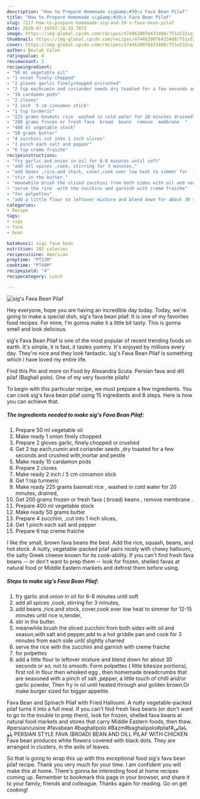 ```yaml
---
description: "How to Prepare Homemade sig&amp;#39;s Fava Bean Pilaf"
title: "How to Prepare Homemade sig&amp;#39;s Fava Bean Pilaf"
slug: 7217-how-to-prepare-homemade-sig-and-39-s-fava-bean-pilaf
date: 2020-07-19T07:18:33.787Z
image: https://img-global.cpcdn.com/recipes/4744620076433408/751x532cq70/sigs-fava-bean-pilaf-recipe-main-photo.jpg
thumbnail: https://img-global.cpcdn.com/recipes/4744620076433408/751x532cq70/sigs-fava-bean-pilaf-recipe-main-photo.jpg
cover: https://img-global.cpcdn.com/recipes/4744620076433408/751x532cq70/sigs-fava-bean-pilaf-recipe-main-photo.jpg
author: Beulah Colon
ratingvalue: 4
reviewcount: 3
recipeingredient:
- "50 ml vegetable oil"
- "1 onion finely chopped"
- "2 gloves garlic finelychopped orcrushed"
- "2 tsp eachcumin and coriander seeds dry toaated for a few seconds and crushed withmortar and pestle"
- "10 cardamon pods"
- "2 cloves"
- "2 inch  5 cm cinnamon stick"
- "1 tsp turmeric"
- "225 grams basmati rice  washed in cold water for 20 minutes drained"
- "200 grams frozen or fresh fava  broad  beans  remove  membrane  "
- "400 ml vegetable stock"
- "50 grams butter"
- "4 zucchini cut into 1 inch slices"
- "1 pinch each salt and pepper"
- "6 tsp creme fraiche"
recipeinstructions:
- "fry garlic and.onion in oil for 6-8 minutes until soft"
- "add all spices ,cook, stirring for 3 minutes,"
- "add beans ,rice.and stock, cover,cook over low heat to simmer for  12-15 minutes until rice is,tender,"
- "stir in the butter."
- "meanwhile brush the sliced zucchini from both sides with oil and season,with salt and pepper,add to a hot griddle pan and cook for 3 minutes from each side until slightly charred"
- "serve the rice  with the zucchini and garnish with creme fraiche"
- "for polpettes"
- "add a little flour to leftover mixture and blend down for about 30 seconds or so, not to smooth. Form polpettes ( little bitesize portions), first roll in flour then whisked egg , then homemade breadcrumbs that are seasoned with a pinch of salt ,pepper, a little touch of chilli and/or garlic powder, Then fry in oil until heated through and golden brown.Or make burger sized for bigger appetite."
categories:
- Recipe
tags:
- sigs
- fava
- bean

katakunci: sigs fava bean 
nutrition: 202 calories
recipecuisine: American
preptime: "PT23M"
cooktime: "PT40M"
recipeyield: "4"
recipecategory: Lunch

---
```



![sig&#39;s Fava Bean Pilaf](https://img-global.cpcdn.com/recipes/4744620076433408/751x532cq70/sigs-fava-bean-pilaf-recipe-main-photo.jpg)

Hey everyone, hope you are having an incredible day today. Today, we're going to make a special dish, sig&#39;s fava bean pilaf. It is one of my favorites food recipes. For mine, I'm gonna make it a little bit tasty. This is gonna smell and look delicious.

sig&#39;s Fava Bean Pilaf is one of the most popular of recent trending foods on earth. It's simple, it is fast, it tastes yummy. It's enjoyed by millions every day. They're nice and they look fantastic. sig&#39;s Fava Bean Pilaf is something which I have loved my entire life.

Find this Pin and more on Food by Alexandra Scuta. Persian fava and dill pilaf (Baghali polo). One of my very favorite pilafs!


To begin with this particular recipe, we must prepare a few ingredients. You can cook sig&#39;s fava bean pilaf using 15 ingredients and 8 steps. Here is how you can achieve that.

<!--inarticleads1-->

##### The ingredients needed to make sig&#39;s Fava Bean Pilaf:

1. Prepare 50 ml vegetable oil
1. Make ready 1 onion finely chopped
1. Prepare 2 gloves garlic, finely.chopped or.crushed
1. Get 2 tsp each,cumin and coriander seeds ,dry toaated for a few seconds and crushed with,mortar and pestle
1. Make ready 10 cardamon pods
1. Prepare 2 cloves
1. Make ready 2 inch / 5 cm cinnamon stick
1. Get 1 tsp turmeric
1. Make ready 225 grams basmati rice , washed in cold water for 20 minutes, drained,
1. Get 200 grams frozen or fresh fava ( broad)  beans , remove  membrane  .
1. Prepare 400 ml vegetable stock
1. Make ready 50 grams butter
1. Prepare 4 zucchini, ,cut into 1 inch slices,
1. Get 1 pinch each salt and pepper
1. Prepare 6 tsp creme fraiche


I like the small, brown fava beans the best. Add the rice, squash, beans, and hot stock. A nutty, vegetable-packed pilaf pairs nicely with chewy halloumi, the salty Greek cheese known for its cook-ability. If you can&#39;t find fresh fava beans -- or don&#39;t want to prep them -- look for frozen, shelled favas at natural food or Middle Eastern markets and defrost them before using. 

<!--inarticleads2-->

##### Steps to make sig&#39;s Fava Bean Pilaf:

1. fry garlic and.onion in oil for 6-8 minutes until soft
1. add all spices ,cook, stirring for 3 minutes,
1. add beans ,rice.and stock, cover,cook over low heat to simmer for  12-15 minutes until rice is,tender,
1. stir in the butter.
1. meanwhile brush the sliced zucchini from both sides with oil and season,with salt and pepper,add to a hot griddle pan and cook for 3 minutes from each side until slightly charred
1. serve the rice  with the zucchini and garnish with creme fraiche
1. for polpettes
1. add a little flour to leftover mixture and blend down for about 30 seconds or so, not to smooth. Form polpettes ( little bitesize portions), first roll in flour then whisked egg , then homemade breadcrumbs that are seasoned with a pinch of salt ,pepper, a little touch of chilli and/or garlic powder, Then fry in oil until heated through and golden brown.Or make burger sized for bigger appetite.


Fava Bean and Spinach Pilaf with Fried Halloumi. A nutty vegetable-packed pilaf turns it into a full meal. If you can&#39;t find fresh fava beans (or don&#39;t want to go to the trouble to prep them), look for frozen, shelled fava beans at natural food markets and stores that carry Middle Eastern foods, then thaw. #persiancuisine #favabean #baghalipolo #Bazm#baghalipolo#pilaf#باقالی پلو PERSIAN STYLE FAVA (BROAD) BEAN AND DILL PILAF WITH CHICKEN Fava bean produces white flowers covered with black dots. They are arranged in clusters, in the axils of leaves. 

So that is going to wrap this up with this exceptional food sig&#39;s fava bean pilaf recipe. Thank you very much for your time. I am confident you will make this at home. There's gonna be interesting food at home recipes coming up. Remember to bookmark this page in your browser, and share it to your family, friends and colleague. Thanks again for reading. Go on get cooking!
